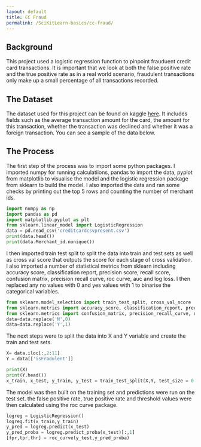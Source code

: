 ```yaml
---
layout: default
title: CC Fraud
permalink: /SciKitLearn-basics/cc-fraud/
---
```

## Background
This project used a logistic regression function to pinpoint frauduent credit card transactions. It is important that we look at both the false positive rate and the true positive rate as in a real world scenario, fraudulent transactions only make up a small percentage of all transactions recorded.

## The Dataset
The dataset used for this project can be found on kaggle [here](https://www.kaggle.com/shubhamjoshi2130of/abstract-data-set-for-credit-card-fraud-detection). It includes fields such as the average transaction amount for the card, the amount for this transaction, whether the transaction was declined and whether it was a foreign transaction. You can see a sample of the data below.

## The Process
The first step of the process was to import some python packages. I imported numpy for running calculatiions, pandas to import the data, pyplot from matplotlib to visualise the model and the logistic regression package from sklearn to build the model. I also imported the data and ran some checks by printing out the top 5 rows and counting the number of merchant ids.

```python
import numpy as np 
import pandas as pd 
import matplotlib.pyplot as plt 
from sklearn.linear_model import LogisticRegression
data = pd.read_csv('creditcardcsvpresent.csv')
print(data.head())
print(data.Merchant_id.nunique())
```

I then imported train test split to split the data into train and test sets as well as cross val score that outputs the score for each stage of cross validation. I also imported a number of statistical metrics from sklearn including accuracy score, classification report, precision score, recall score, confusion matrix, precision recall curve, roc curve, auc and log loss. I then replaced any no values with 0 and yes values with 1 to binarise the categorical variables.

```python
from sklearn.model_selection import train_test_split, cross_val_score
from sklearn.metrics import accuracy_score, classification_report, precision_score, recall_score
from sklearn.metrics import confusion_matrix, precision_recall_curve, roc_curve, auc, log_loss
data=data.replace('N',0)
data=data.replace('Y',1)
```

The next steps were to split the data into X and Y variable and create the train and test sets.

```python
X= data.iloc[:,2:11]
Y = data[['isFradulent']]

print(X)
print(Y.head())
x_train, x_test, y_train, y_test = train_test_split(X,Y, test_size = 0.2)
```

The model was then built on the training set and predictions were run on the test set. the false positive rate, true positive rate and threshold values were then calculated using the roc curve package.

```python
logreg = LogisticRegression()
logreg.fit(x_train,y_train)
y_pred = logreg.predict(x_test)
y_pred_proba = logreg.predict_proba(x_test)[:,1]
[fpr,tpr,thr] = roc_curve(y_test,y_pred_proba)
```

